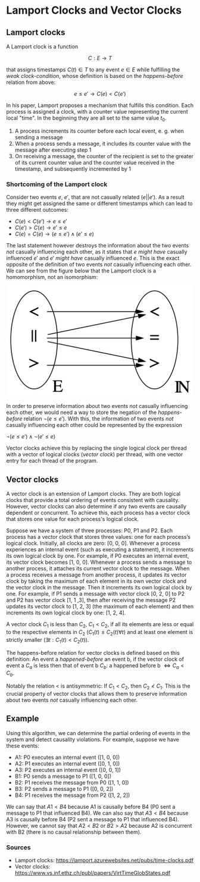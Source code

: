 # Lamport Clocks and Vector Clocks

## Lamport clocks

A Lamport clock is a function

$$C: E \rightarrow T$$

that assigns timestamps $C(t) \in T$ to any event $e \in E$ while fulfilling the *weak clock-condition*, whose definition is based on the *happens-before* relation from above:

$$e \leq e' \rightarrow C(e) \lt C(e')$$

In his paper, Lamport proposes a mechanism that fulfills this condition. Each process is assigned a clock, with a counter value representing the current local "time". In the beginning they are all set to the same value $t_0$.

1. A process increments its counter before each local event, e. g. when sending a message
2. When a process sends a message, it includes its counter value with the message after executing step 1
3. On receiving a message, the counter of the recipient is set to the greater of its current counter value and the counter value received in the timestamp, and subsequently incremented by 1

### Shortcoming of the Lamport clock

Consider two events $e$, $e'$, that are not casually related ($e || e'$). As a result they might get assigned the same or different timestamps which can lead to three different outcomes:

- $C(e) < C(e') \rightarrow e \leq e'$
- $C(e') > C(e) \rightarrow e' \leq e$
- $C(e) = C(e) \rightarrow (e \leq e') \land (e' \leq e)$

The last statement however destroys the information about the two events *not* casually influencing each other, as it states that $e$ *might have* casually influenced $e'$ and $e'$ *might have* casually influenced $e$. This is the exact opposite of the definition of two events *not* casually influencing each other.
We can see from the figure below that the Lamport clock is a homomorphism, not an isomorphism:

![](./images/lamport_loss_of_structure.png "Lamport time does not preserve structure")

In order to preserve information about two events *not* casually influencing each other, we would need a way to store the negation of the *happens-before* relation $\neg(e \leq e')$. With this, the information of two events *not* casually influencing each other could be represented by the expression

$\neg(e \leq e') \land \neg(e' \leq e)$

Vector clocks achieve this by replacing the single logical clock per thread with a vector of logical clocks (*vector clock*) per thread, with one vector entry for each thread of the program.

## Vector clocks

A vector clock is an extension of Lamport clocks. They are both logical clocks that provide a total ordering of events consistent with causality. However, vector clocks can also determine if any two events are causally dependent or concurrent.
To achieve this, each process has a vector clock that stores one value for each process's logical clock. 

Suppose we have a system of three processes: P0, P1 and P2. Each process has a vector clock that stores three values: one for each process’s logical clock. Initially, all clocks are zero: [0, 0, 0]. Whenever a process experiences an internal event (such as executing a statement), it increments its own logical clock by one. For example, if P0 executes an internal event, its vector clock becomes [1, 0, 0]. Whenever a process sends a message to another process, it attaches its current vector clock to the message. When a process receives a message from another process, it updates its vector clock by taking the maximum of each element in its own vector clock and the vector clock in the message. Then it increments its own logical clock by one. For example, if P1 sends a message with vector clock [0, 2, 0] to P2 and P2 has vector clock [1, 1 ,3], then after receiving the message P2 updates its vector clock to [1, 2, 3] (the maximum of each element) and then increments its own logical clock by one: [1, 2, 4].

A vector clock $C_1$ is less than $C_2$, $C_1 \lt C_2$, if all its elements are less or equal to the respective elements in $C_2$ ($C_1(t) \leq C_2(t) \forall t$) and at least one element is strictly smaller ($\exists t: C_1(t) \lt C_2(t)$).

The happens-before relation for vector clocks is defined based on this definition: An event a *happened-before* an event b, if the vector clock of event a $C_a$ is less then that of event b $C_b$: a happened before b $\Leftrightarrow C_a \lt C_b$.

Notably the relation $\lt$ is antisymmetric: If $C_1 \lt C_2$, then $C_2 \not\lt C_1$. This is the crucial property of vector clocks that allows them to preserve information about two events *not* casually influencing each other.

## Example

Using this algorithm, we can determine the partial ordering of events in the system and detect causality violations. For example, suppose we have these events:

- A1: P0 executes an internal event ([1, 0, 0])
- A2: P1 executes an internal event ([0, 1, 0])
- A3: P2 executes an internal event ([0, 0, 1])
- B1: P0 sends a message to P1 ([1, 0, 0])
- B2: P1 receives the message from P0 ([1, 1, 0])
- B3: P2 sends a message to P1 ([0, 0, 2])
- B4: P1 receives the message from P2 ([1, 2, 2])

We can say that $A1 \lt B4$ because A1 is causally before B4 (P0 sent a message to P1 that influenced B4). We can also say that $A3 \lt B4$ because A3 is causally before B4 (P2 sent a message to P1 that influenced B4). However, we cannot say that $A2 \lt B2$ or $B2 \gt A2$ because A2 is concurrent with B2 (there is no causal relationship between them).

### Sources

- Lamport clocks: https://lamport.azurewebsites.net/pubs/time-clocks.pdf
- Vector clocks: https://www.vs.inf.ethz.ch/publ/papers/VirtTimeGlobStates.pdf
